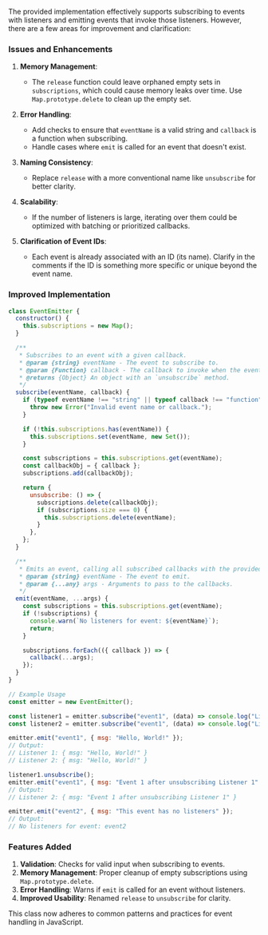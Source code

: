The provided implementation effectively supports subscribing to events with listeners and emitting events that invoke those listeners. However, there are a few areas for improvement and clarification:

### Issues and Enhancements
1. **Memory Management**: 
   - The `release` function could leave orphaned empty sets in `subscriptions`, which could cause memory leaks over time. Use `Map.prototype.delete` to clean up the empty set.

2. **Error Handling**:
   - Add checks to ensure that `eventName` is a valid string and `callback` is a function when subscribing.
   - Handle cases where `emit` is called for an event that doesn't exist.

3. **Naming Consistency**:
   - Replace `release` with a more conventional name like `unsubscribe` for better clarity.

4. **Scalability**:
   - If the number of listeners is large, iterating over them could be optimized with batching or prioritized callbacks.

5. **Clarification of Event IDs**:
   - Each event is already associated with an ID (its name). Clarify in the comments if the ID is something more specific or unique beyond the event name.

### Improved Implementation

```javascript
class EventEmitter {
  constructor() {
    this.subscriptions = new Map();
  }

  /**
   * Subscribes to an event with a given callback.
   * @param {string} eventName - The event to subscribe to.
   * @param {Function} callback - The callback to invoke when the event is emitted.
   * @returns {Object} An object with an `unsubscribe` method.
   */
  subscribe(eventName, callback) {
    if (typeof eventName !== "string" || typeof callback !== "function") {
      throw new Error("Invalid event name or callback.");
    }

    if (!this.subscriptions.has(eventName)) {
      this.subscriptions.set(eventName, new Set());
    }

    const subscriptions = this.subscriptions.get(eventName);
    const callbackObj = { callback };
    subscriptions.add(callbackObj);

    return {
      unsubscribe: () => {
        subscriptions.delete(callbackObj);
        if (subscriptions.size === 0) {
          this.subscriptions.delete(eventName);
        }
      },
    };
  }

  /**
   * Emits an event, calling all subscribed callbacks with the provided arguments.
   * @param {string} eventName - The event to emit.
   * @param {...any} args - Arguments to pass to the callbacks.
   */
  emit(eventName, ...args) {
    const subscriptions = this.subscriptions.get(eventName);
    if (!subscriptions) {
      console.warn(`No listeners for event: ${eventName}`);
      return;
    }

    subscriptions.forEach(({ callback }) => {
      callback(...args);
    });
  }
}

// Example Usage
const emitter = new EventEmitter();

const listener1 = emitter.subscribe("event1", (data) => console.log("Listener 1:", data));
const listener2 = emitter.subscribe("event1", (data) => console.log("Listener 2:", data));

emitter.emit("event1", { msg: "Hello, World!" });
// Output:
// Listener 1: { msg: "Hello, World!" }
// Listener 2: { msg: "Hello, World!" }

listener1.unsubscribe();
emitter.emit("event1", { msg: "Event 1 after unsubscribing Listener 1" });
// Output:
// Listener 2: { msg: "Event 1 after unsubscribing Listener 1" }

emitter.emit("event2", { msg: "This event has no listeners" });
// Output:
// No listeners for event: event2
```

### Features Added
1. **Validation**: Checks for valid input when subscribing to events.
2. **Memory Management**: Proper cleanup of empty subscriptions using `Map.prototype.delete`.
3. **Error Handling**: Warns if `emit` is called for an event without listeners.
4. **Improved Usability**: Renamed `release` to `unsubscribe` for clarity.

This class now adheres to common patterns and practices for event handling in JavaScript.